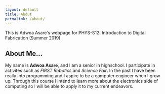 ```yaml
---
layout: default
title: About
permalink: /about/
---
```


This is Adwoa Asare's webpage for PHYS-S12: Introduction to Digital Fabrication (Summer 2019)

## About Me...

My name is **Adwoa Asare**, and I am a senior in highschool. I participate in activites such as _FIRST Robotics_ and _Science Fair_. In the past I have been really into programming and I aspire to be a computer engineer when I grow up. Through this course I intend to learn more about the electronics side of computing so I will be able to apply it to my current endeavors. 
<!-- This is the syntax for commenting-->
